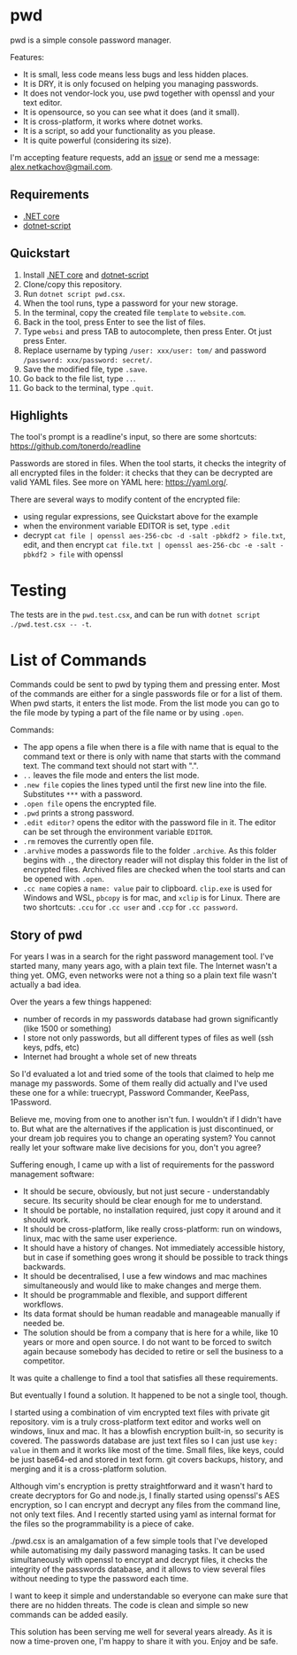 # pwd
pwd is a simple console password manager.

Features:

- It is small, less code means less bugs and less hidden places.
- It is DRY, it is only focused on helping you managing passwords.
- It does not vendor-lock you, use pwd together with openssl and your text editor. 
- It is opensource, so you can see what it does (and it small).
- It is cross-platform, it works where dotnet works.
- It is a script, so add your functionality as you please.
- It is quite powerful (considering its size).

I'm accepting feature requests, add an [issue](https://github.com/AlexAtNet/pwd/issues) or
send me a message: <alex.netkachov@gmail.com>. 

## Requirements

- [.NET core](https://dotnet.microsoft.com/download)
- [dotnet-script](https://github.com/filipw/dotnet-script)

## Quickstart

1. Install [.NET core](https://dotnet.microsoft.com/download) and
   [dotnet-script](https://github.com/filipw/dotnet-script)
2. Clone/copy this repository.
3. Run `dotnet script pwd.csx`.
4. When the tool runs, type a password for your new storage.
5. In the terminal, copy the created file `template` to `website.com`.
6. Back in the tool, press Enter to see the list of files.
7. Type `websi` and press TAB to autocomplete, then press Enter. Ot just press Enter.
7. Replace username by typing `/user: xxx/user: tom/` and password `/password: xxx/password: secret/`.
8. Save the modified file, type `.save`.
9. Go back to the file list, type `..`.
10. Go back to the terminal, type `.quit`.

## Highlights

The tool's prompt is a readline's input, so there are some shortcuts: https://github.com/tonerdo/readline

Passwords are stored in files. When the tool starts, it checks the integrity of all encrypted files
in the folder: it checks that they can be decrypted are valid YAML files. See more on YAML here:
https://yaml.org/.

There are several ways to modify content of the encrypted file:

- using regular expressions, see Quickstart above for the example
- when the environment variable EDITOR is set, type `.edit`
- decrypt `cat file | openssl aes-256-cbc -d -salt -pbkdf2 > file.txt`, edit, and then
  encrypt `cat file.txt | openssl aes-256-cbc -e -salt -pbkdf2 > file` with openssl

# Testing

The tests are in the `pwd.test.csx`, and can be run with `dotnet script ./pwd.test.csx -- -t`.

# List of Commands

Commands could be sent to pwd by typing them and pressing enter. Most of the commands are either
for a single passwords file or for a list of them. When pwd starts, it enters the list mode. From
the list mode you can go to the file mode by typing a part of the file name or by using `.open`. 

Commands:

- The app opens a file when there is a file with name that is equal to the command text or there is
only with name that starts with the command text. The command text should not start with ".".
- `..` leaves the file mode and enters the list mode.
- `.new file` copies the lines typed until the first new line into the file. Substitutes
`***` with a password.
- `.open file` opens the encrypted file.
- `.pwd` prints a strong password.
- `.edit editor?` opens the editor with the password file in it. The editor can be set through
the environment variable `EDITOR`.
- `.rm` removes the currently open file.
- `.arvhive` modes a passwords file to the folder `.archive`. As this folder begins with `.`,
the directory reader will not display this folder in the list of encrypted files. Archived
files are checked when the tool starts and can be opened with `.open`.
- `.cc name` copies a `name: value` pair to clipboard. `clip.exe` is used for Windows and WSL,
`pbcopy` is for mac, and `xclip` is for Linux. There are two shortcuts: `.ccu` for `.cc user`
and `.ccp` for `.cc password`.

## Story of pwd

For years I was in a search for the right password management tool. I've started
many, many years ago, with a plain text file. The Internet wasn't a thing yet. OMG, even
networks were not a thing so a plain text file wasn't actually a bad idea.

Over the years a few things happened:

- number of records in my passwords database had grown significantly (like 1500 or something)
- I store not only passwords, but all different types of files as well (ssh keys, pdfs, etc)
- Internet had brought a whole set of new threats

So I'd evaluated a lot and tried some of the tools that claimed to help me manage my
passwords. Some of them really did actually and I've used these one for a while:
truecrypt, Password Commander, KeePass, 1Password.

Believe me, moving from one to another isn't fun. I wouldn't if I didn't have to. But
what are the alternatives if the application is just discontinued, or your dream job
requires you to change an operating system? You cannot really let your software
make live decisions for you, don't you agree?

Suffering enough, I came up with a list of requirements for the password management
software:

- It should be secure, obviously, but not just secure - understandably secure. Its
  security should be clear enough for me to understand.
- It should be portable, no installation required, just copy it around and it should work.
- It should be cross-platform, like really cross-platform: run on windows, linux, mac with
  the same user experience.
- It should have a history of changes. Not immediately accessible history, but
  in case if something goes wrong it should be possible to track things backwards.
- It should be decentralised, I use a few windows and mac machines simultaneously and
  would like to make changes and merge them.
- It should be programmable and flexible, and support different workflows.
- Its data format should be human readable and manageable manually if needed be.
- The solution should be from a company that is here for a while, like 10 years or more
  and open source. I do not want to be forced to switch again because somebody has
  decided to retire or sell the business to a competitor.

It was quite a challenge to find a tool that satisfies all these requirements.

But eventually I found a solution. It happened to be not a single tool, though.

I started using a combination of vim encrypted text files with private git repository.
vim is a truly cross-platform text editor and works well on windows, linux and mac.
It has a blowfish encryption built-in, so security is covered. The passwords database
are just text files so I can just use `key: value` in them and it works like most of
the time. Small files, like keys, could be just base64-ed and stored in text form.
git covers backups, history, and merging and it is a cross-platform solution.

Although vim's encryption is pretty straightforward and it wasn't hard to create
decryptors for Go and node.js, I finally started using openssl's AES encryption,
so I can encrypt and decrypt any files from the command line, not only text files.
And I recently started using yaml as internal format for the files so the
programmability is a piece of cake.

./pwd.csx is an amalgamation of a few simple tools that I've developed while
automatising my daily password managing tasks. It can be used simultaneously
with openssl to encrypt and decrypt files, it checks the integrity of the passwords
database, and it allows to view several files without needing to type the password
each time.

I want to keep it simple and understandable so everyone can make sure that there
are no hidden threats. The code is clean and simple so new commands can be added easily.

This solution has been serving me well for several years already. As it is now
a time-proven one, I'm happy to share it with you. Enjoy and be safe.
